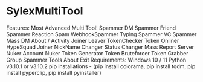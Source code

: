 # SylexMultiTool

Features:
Most Advanced Multi Tool!
Spammer
DM Spammer
Friend Spammer
Reaction Spam
WebhookSpammer
Typing Spammer
VC Spammer
Mass DM
About / Activity
Joiner
Leaver
TokenChecker
Token Onliner
HypeSquad Joiner
NickName Changer
Status Changer
Mass Report
Server Nuker
Account Nuker
Token Generator
Token Bruteforcer
Token Grabber
Group Spammer
Tools
About
Exit
Requirements:
Windows 10 / 11
Python v3.10.1 or v3.10.2
pip installations - (pip install colorama, pip install tqdm, pip install pyperclip, pip install pyinstaller)
